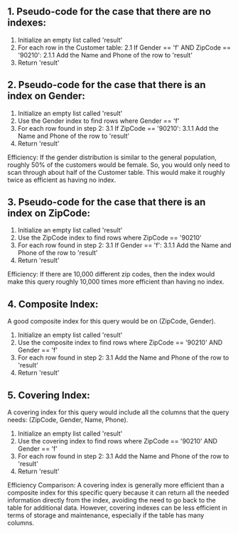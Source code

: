 ## 1. Pseudo-code for the case that there are no indexes:

1. Initialize an empty list called 'result'
2. For each row in the Customer table:
   2.1 If Gender == 'f' AND ZipCode == '90210':
   2.1.1 Add the Name and Phone of the row to 'result'
3. Return 'result'

## 2. Pseudo-code for the case that there is an index on Gender:

1. Initialize an empty list called 'result'
2. Use the Gender index to find rows where Gender == 'f'
3. For each row found in step 2:
   3.1 If ZipCode == '90210':
   3.1.1 Add the Name and Phone of the row to 'result'
4. Return 'result'

Efficiency: If the gender distribution is similar to the general population, roughly 50% of the customers would be female. So, you would only need to scan through about half of the Customer table. This would make it roughly twice as efficient as having no index.

## 3. Pseudo-code for the case that there is an index on ZipCode:

1. Initialize an empty list called 'result'
2. Use the ZipCode index to find rows where ZipCode == '90210'
3. For each row found in step 2:
   3.1 If Gender == 'f':
   3.1.1 Add the Name and Phone of the row to 'result'
4. Return 'result'

Efficiency: If there are 10,000 different zip codes, then the index would make this query roughly 10,000 times more efficient than having no index.

## 4. Composite Index:

A good composite index for this query would be on (ZipCode, Gender).

1. Initialize an empty list called 'result'
2. Use the composite index to find rows where ZipCode == '90210' AND Gender == 'f'
3. For each row found in step 2:
   3.1 Add the Name and Phone of the row to 'result'
4. Return 'result'

## 5. Covering Index:

A covering index for this query would include all the columns that the query needs: (ZipCode, Gender, Name, Phone).

1. Initialize an empty list called 'result'
2. Use the covering index to find rows where ZipCode == '90210' AND Gender == 'f'
3. For each row found in step 2:
   3.1 Add the Name and Phone of the row to 'result'
4. Return 'result'

Efficiency Comparison: A covering index is generally more efficient than a composite index for this specific query because it can return all the needed information directly from the index, avoiding the need to go back to the table for additional data. However, covering indexes can be less efficient in terms of storage and maintenance, especially if the table has many columns.
